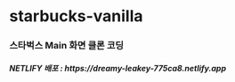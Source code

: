 # starbucks-vanilla
<h3> 스타벅스 Main 화면 클론 코딩 </h3>
<h5> NETLIFY 배포 : https://dreamy-leakey-775ca8.netlify.app </h5> 
